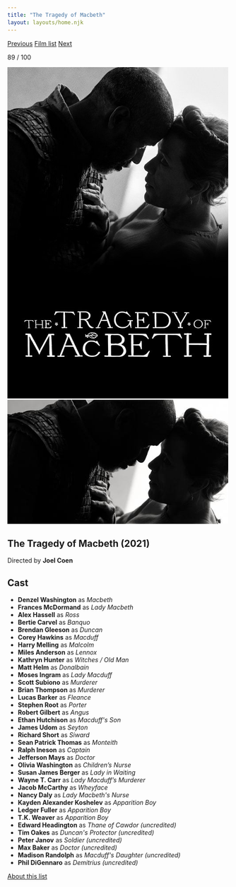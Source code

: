 ```yaml
---
title: "The Tragedy of Macbeth"
layout: layouts/home.njk
---
```


<nav class="films">
  <a class="prev" href="../licorice-pizza">Previous</a>
  <a href="../">Film list</a>
  <a class="next" href="../between-two-worlds">Next</a>
</nav>

<p>89 / 100</p>

<article class="film">
  <img class="poster" src="../films/posters/the-tragedy-of-macbeth.jpg" alt="">
  <img class="backdrop" src="../films/backdrops/the-tragedy-of-macbeth.jpg" alt="">

  <h1>The Tragedy of Macbeth (2021)</h1>

  <p class="director">
    Directed by <strong>Joel Coen</strong>
  </p>


  <h2>
    Cast
  </h2>
  <ul>
    <li><strong>Denzel Washington</strong> as <em>Macbeth</em></li>
<li><strong>Frances McDormand</strong> as <em>Lady Macbeth</em></li>
<li><strong>Alex Hassell</strong> as <em>Ross</em></li>
<li><strong>Bertie Carvel</strong> as <em>Banquo</em></li>
<li><strong>Brendan Gleeson</strong> as <em>Duncan</em></li>
<li><strong>Corey Hawkins</strong> as <em>Macduff</em></li>
<li><strong>Harry Melling</strong> as <em>Malcolm</em></li>
<li><strong>Miles Anderson</strong> as <em>Lennox</em></li>
<li><strong>Kathryn Hunter</strong> as <em>Witches / Old Man</em></li>
<li><strong>Matt Helm</strong> as <em>Donalbain</em></li>
<li><strong>Moses Ingram</strong> as <em>Lady Macduff</em></li>
<li><strong>Scott Subiono</strong> as <em>Murderer</em></li>
<li><strong>Brian Thompson</strong> as <em>Murderer</em></li>
<li><strong>Lucas Barker</strong> as <em>Fleance</em></li>
<li><strong>Stephen Root</strong> as <em>Porter</em></li>
<li><strong>Robert Gilbert</strong> as <em>Angus</em></li>
<li><strong>Ethan Hutchison</strong> as <em>Macduff's Son</em></li>
<li><strong>James Udom</strong> as <em>Seyton</em></li>
<li><strong>Richard Short</strong> as <em>Siward</em></li>
<li><strong>Sean Patrick Thomas</strong> as <em>Monteith</em></li>
<li><strong>Ralph Ineson</strong> as <em>Captain</em></li>
<li><strong>Jefferson Mays</strong> as <em>Doctor</em></li>
<li><strong>Olivia Washington</strong> as <em>Children’s Nurse</em></li>
<li><strong>Susan James Berger</strong> as <em>Lady in Waiting</em></li>
<li><strong>Wayne T. Carr</strong> as <em>Lady Macduff’s Murderer</em></li>
<li><strong>Jacob McCarthy</strong> as <em>Wheyface</em></li>
<li><strong>Nancy Daly</strong> as <em>Lady Macbeth's Nurse</em></li>
<li><strong>Kayden Alexander Koshelev</strong> as <em>Apparition Boy</em></li>
<li><strong>Ledger Fuller</strong> as <em>Apparition Boy</em></li>
<li><strong>T.K. Weaver</strong> as <em>Apparition Boy</em></li>
<li><strong>Edward Headington</strong> as <em>Thane of Cawdor (uncredited)</em></li>
<li><strong>Tim Oakes</strong> as <em>Duncan's Protector (uncredited)</em></li>
<li><strong>Peter Janov</strong> as <em>Soldier (uncredited)</em></li>
<li><strong>Max Baker</strong> as <em>Doctor (uncredited)</em></li>
<li><strong>Madison Randolph</strong> as <em>Macduff's Daughter (uncredited)</em></li>
<li><strong>Phil DiGennaro</strong> as <em>Demitrius (uncredited)</em></li>
  </ul>
</article>
<footer>
  <a href="../about">About this list</a>
</footer>

